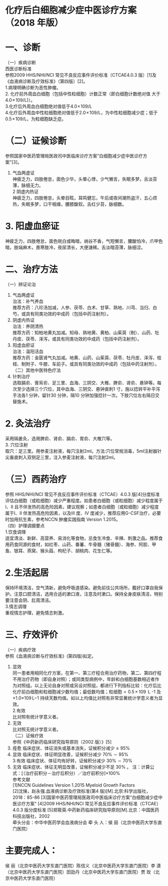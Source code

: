 # 化疗后白细胞减少症中医诊疗方案 （2018 年版）  
# 一、诊断  
（一）疾病诊断  
西医诊断标准  
参照2009 HHS/NHI/NCI 常见不良反应事件评价标准（CTCAE4.0.3 版）[1]及《血液病诊断及疗效标准》（第四版）[2]。  
1.病理明确诊断为恶性肿瘤。  
2. 化疗前外周血白细胞（包括中性粒细胞）计数正常（即白细胞计数绝对值 大于$4.0\!\times\!109/\mathrm{L})$）。  
3.化疗后外周血白细胞绝对值低于$4.0\!\times\!109/\mathrm{L}$  
4.化疗后外周血中性粒细胞绝对值低于$2.0\!\times\!109/\mathrm{L}$，为中性粒细胞减少症；低于$0.5\!\times\!109/\mathrm{L}$，为粒细胞缺乏症。  
# （二）证候诊断  
参照国家中医药管理局医政司中医临床诊疗方案“白细胞减少症中医诊疗方案”[3]。  
1. 气血两虚证  
神疲乏力，四肢倦怠，面色少华，头晕心悸，少气懒言，失眠多梦。舌淡苔薄，脉细无力。  
2  阴虚内热证  
神疲乏力，四肢倦怠，头晕目眩，耳鸣健忘，午后或夜间潮热盗汗，五心烦热，失眠多梦，口干咽燥，腰膝酸软。舌红少苔，脉细数。  
# 3. 阳虚血瘀证  
神疲乏力，四肢倦怠，面色晄白或晦暗，纳谷不香，气短懒言，腰酸怕冷，爪甲色暗，肢端麻木，畏寒肢冷，夜尿清长，大便溏稀。舌淡暗苔薄，脉细涩。  
# 二、治疗方法  
（一）辨证论治  
1. 气血两虚证  
治法：补气养血  
推荐方药：八珍汤加减，人参、茯苓、白术、甘草、熟地、川芎、当归、白芍，或具有同类功效的中成药（包括中药注射剂）。  
2. 阴虚内热证  
治法：养阴清热  
推荐方药：知柏地黄丸加减。知母、熟地黄、黄柏、山茱萸（制）、山药、牡丹皮、茯苓、泽泻，或具有同类功效的中成药（包括中药注射剂）。  
3. 阳虚血瘀证  
治法：温阳活血  
推荐方药：金匮肾气丸加减。地黄、山药、山茱萸、茯苓、牡丹皮、泽泻、桂枝、制附子、牛膝、车前子。或具有同类功效的中成药（包括中药注射剂）。  
（二）其他中医特色疗法  
1. 针刺治疗  
选取膈俞、膏肓俞、足三里、血海、三阴交、大椎、脾俞、肾俞、悬钟等。每次至少选择三个穴位，其中血海、三阴交、悬钟直刺1 寸，施以捻转平补平泻手法各1 分钟，留针30 分钟，隔10 分钟加强捻针一次。下肢穴位左右隔日交替施术。  
# 2. 灸法治疗  
采用隔姜灸，选用脾俞、肾俞、膈俞、胃俞、大椎穴等。  
3. 穴位注射  
取穴：足三里。用参麦注射液，每穴注射$2\mathrm{ml}$。方法:穴位常规消毒，$5\mathrm{ml}$注射器针尖垂直刺入双侧足三里，注入参麦注射液，每穴注射$2\mathrm{ml}$。  
# （三）西药治疗  
参照 HHS/NHI/NCI 常见不良反应事件评价标准（CTCAE）4.0.3 版[4]分度标准评估白细胞（或粒细胞）减少严重程度。如患者白细胞（或粒细胞）减少程度属于I、II 且不伴发热的高危险因素，建议观察；如患者白细胞（或粒细胞）减少程度属于I、II 伴发热高危险因素，以及III 度、IV 度减少，推荐应用G-CSF治疗，必要时加用抗生素，参考NCCN 肿瘤实践指南 Version 1.2015。  
（四）护理调摄要点  
1.饮食调理  
适宜清淡、新鲜、高营养、易消化等食物，忌食生冷食、辛辣、刺激之品。推荐食用药食同源的食材，如红枣、山药、番薯、牛骨髓（猪骨髓）、海参、阿胶、甲鱼、银耳、燕窝、猴头菇、枸杞子、胡桃肉、花生仁等。  
# 2.生活起居  
保持环境清洁，空气清新，避免呼吸道感染。避免前往公共场所，戴好口罩自我保护。注意口腔清洁，选用合适的漱口液，注意及时漱口。保持全身皮肤清洁，特别要注意会阴、肛周清洁。  
3.情志调理  
重视情志护理，避免情志刺激。  
# 三、疗效评价  
（一）疾病疗效  
参照《血液病诊断与疗效标准》(第四版)拟定。  
1. 显效  
同一患者用相同化疗方案，在第一、第三疗程合用治疗药物，第二、第四疗程不用治疗药物（即自身对照）；或同类型病例中，年龄和白细胞基数相近者作为对照组。以上无论自身对照或另设对照组，都进行下列指标比较：化疗后比化疗前白细胞和粒细胞减少数均值；最低数均值；粒细胞$\scriptstyle<0.5\,\times\,109\,\mathrm{~L~}$-1 及${\times1.0}$$\times109\,\mathrm{L}\mathrm{-}1$ 持续天数均值。如以上均值比对照有非常显著统计学意义者为显效。  
2.有效  
比对照有统计学意义者。  
3. 无效  
比对照无统计学意义者。  
（二）证候疗效  
参照《中药新药临床研究指导原则（2002 版）》[5]  
1. 痊愈   临床症状、体征消失或基本消失，证候积分减少${\geq}95\%$  
2. 显效   临床症状、体征明显改善，证候积分减少 $70\%{\sim}95\%$  
3.有效 临床症状、体征均有好转，证候积分减少 $30\%{\sim}70\%$  
4. 无效   临床症状、体征无明显改善，证候积分减少不足 $30\%$ 。   注：计算公式：[（治疗前积分－治疗后积分）／治疗前积分]$\times100\%$  
参考文献  
[1]NCCN Guidelines Version 1.2015 Myeloid Growth Factors  
[2]沈悌，赵永强.血液病诊断及疗效标准(第4 版)[M].北京:科学出版社，2018：85-86 [3]国家中医药管理局医政司中医临床诊疗方案“白细胞减少症中医诊疗方案” [4]2009 HHS/NHI/NCI 常见不良反应事件评价标准（CTCAE） 4.0.3 版分度标准 [5]郑筱萸.中药新药临床研究指导原则[M].北京：中国医药科技出版社，2002  
牵头分会：中华中医药学会血液病分会 牵 头 人：侯  丽（北京中医药大学东直门医院）  
# 主要完成人：  
侯  丽（北京中医药大学东直门医院）陈信义（北京中医药大学东直门医院）李  潇（北京中医药大学东直门医院）田劭丹（北京中医药大学东直门医院）贾  玫（北京中医药大学东直门医院）  